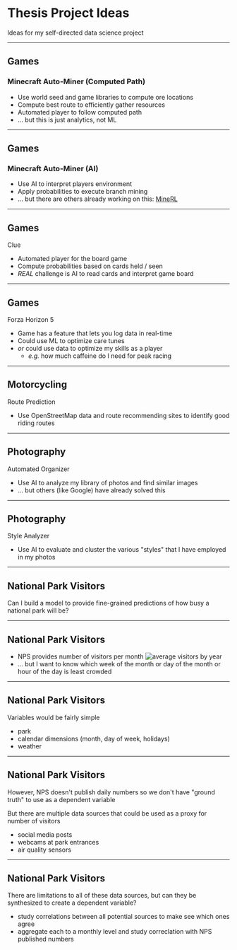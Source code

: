 # Thesis Project Ideas
Ideas for my self-directed data science project

---

## Games
### Minecraft Auto-Miner (Computed Path)
 - Use world seed and game libraries to compute ore locations <!-- .element: class="fragment" data-fragment-index="2" -->
 - Compute best route to efficiently gather resources
 - Automated player to follow computed path
 - ... but this is just analytics, not ML <!-- .element: class="fragment" data-fragment-index="1" -->

---

## Games
### Minecraft Auto-Miner (AI)
 - Use AI to interpret players environment
 - Apply probabilities to execute branch mining
 - ... but there are others already working on this:  [MineRL](https://minerl.io/)

---

## Games
Clue
 - Automated player for the board game
 - Compute probabilities based on cards held / seen
 - *REAL* challenge is AI to read cards and interpret game board

---

## Games
Forza Horizon 5
 - Game has a feature that lets you log data in real-time
 - Could use ML to optimize care tunes
 - *or* could use data to optimize my skills as a player
   - *e.g.* how much caffeine do I need for peak racing

---

## Motorcycling
Route Prediction
 - Use OpenStreetMap data and route recommending sites to identify good riding routes

---

## Photography
Automated Organizer
  - Use AI to analyze my library of photos and find similar images
  - ... but others (like Google) have already solved this

---

## Photography
Style Analyzer
 - Use AI to evaluate and cluster the various "styles" that I have employed in my photos

---

## National Park Visitors
Can I build a model to provide fine-grained predictions of how busy a national park will be?

---

## National Park Visitors
 - NPS provides number of visitors per month
   ![average visitors by year](https://www.nps.gov/yell/planyourvisit/images/2018_1.jpg?maxwidth=1200&maxheight=1200&autorotate=false)
 - ... but I want to know which week of the month or day of the month or hour of the day is least crowded

---

## National Park Visitors
Variables would be fairly simple
 - park
 - calendar dimensions (month, day of week, holidays)
 - weather

---

## National Park Visitors
However, NPS doesn't publish daily numbers so we don't have "ground truth" to use as a dependent variable

But there are multiple data sources that could be used as a proxy for number of visitors
 - social media posts
 - webcams at park entrances
 - air quality sensors

---

## National Park Visitors
There are limitations to all of these data sources, but can they be synthesized to create a dependent variable?

 - study correlations between all potential sources to make see which ones agree
 - aggregate each to a monthly level and study correclation with NPS published numbers
